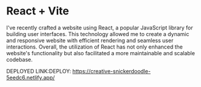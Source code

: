 # React + Vite

I've recently crafted a website using React, a popular JavaScript library for building user interfaces. 
This technology allowed me to create a dynamic and responsive website with efficient
rendering and seamless user interactions.
Overall, the utilization of React has not only enhanced the website's 
functionality but also facilitated a more maintainable and scalable codebase.

DEPLOYED LINK:DEPLOY: https://creative-snickerdoodle-5eedc6.netlify.app/


